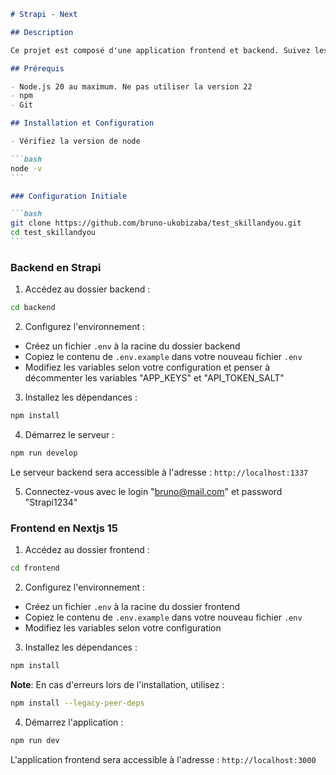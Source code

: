 ````markdown
# Strapi - Next

## Description

Ce projet est composé d'une application frontend et backend. Suivez les instructions ci-dessous pour installer et exécuter le projet.

## Prérequis

- Node.js 20 au maximum. Ne pas utiliser la version 22
- npm
- Git

## Installation et Configuration

- Vérifiez la version de node

```bash
node -v
```

### Configuration Initiale

```bash
git clone https://github.com/bruno-ukobizaba/test_skillandyou.git
cd test_skillandyou
```
````

### Backend en Strapi

1. Accédez au dossier backend :

```bash
cd backend
```

2. Configurez l'environnement :

- Créez un fichier `.env` à la racine du dossier backend
- Copiez le contenu de `.env.example` dans votre nouveau fichier `.env`
- Modifiez les variables selon votre configuration et penser à décommenter les variables "APP_KEYS" et "API_TOKEN_SALT"

3. Installez les dépendances :

```bash
npm install
```

4. Démarrez le serveur :

```bash
npm run develop
```

Le serveur backend sera accessible à l'adresse : `http://localhost:1337`

5. Connectez-vous avec le login "bruno@mail.com" et password "Strapi1234"

### Frontend en Nextjs 15

1. Accédez au dossier frontend :

```bash
cd frontend
```

2. Configurez l'environnement :

- Créez un fichier `.env` à la racine du dossier frontend
- Copiez le contenu de `.env.example` dans votre nouveau fichier `.env`
- Modifiez les variables selon votre configuration

3. Installez les dépendances :

```bash
npm install
```

**Note**: En cas d'erreurs lors de l'installation, utilisez :

```bash
npm install --legacy-peer-deps
```

4. Démarrez l'application :

```bash
npm run dev
```

L'application frontend sera accessible à l'adresse : `http://localhost:3000`
